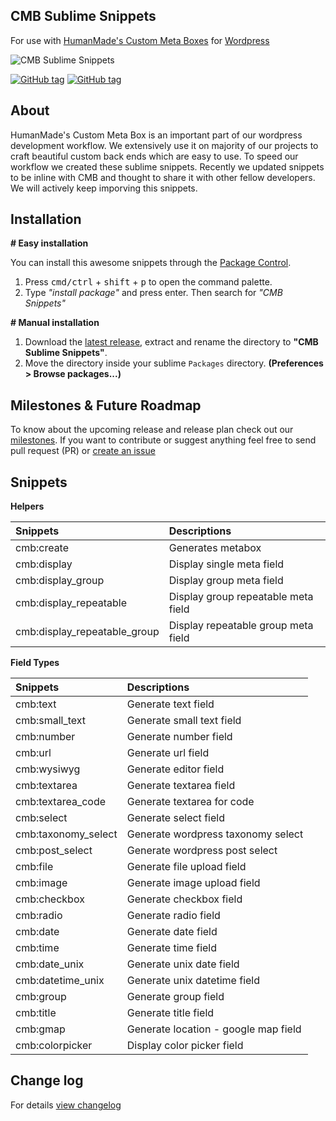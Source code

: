 **CMB Sublime Snippets**
--------------------
For use with [HumanMade's Custom Meta Boxes](https://github.com/humanmade/Custom-Meta-Boxes/) for [Wordpress](wordpress.org)

![CMB Sublime Snippets](https://cloud.githubusercontent.com/assets/1039236/19284518/ce8d1760-9013-11e6-9d01-6a6c721af758.gif)

[![GitHub tag](https://img.shields.io/github/tag/lubusonline/CMB-sublime-snippets.svg?style=flat-square)](https://github.com/lubusonline/CMB-sublime-snippets/releases/latest) [![GitHub tag](https://img.shields.io/github/release/lubusonline/CMB-sublime-snippets.svg?style=flat-square)](https://github.com/lubusonline/CMB-sublime-snippets/releases)  


About
---------

HumanMade's Custom Meta Box is an important part of our wordpress development workflow. We extensively use it on majority of our projects to craft beautiful custom back ends which are easy to use. To speed our workflow we created these sublime snippets. Recently we updated snippets to be inline with CMB and thought to share it with other fellow developers. We will actively keep imporving this snippets.

Installation
------------
**# Easy installation**

You can install this awesome snippets through the [Package Control](https://packagecontrol.io/installation).

1. Press <kbd>cmd/ctrl</kbd> + <kbd>shift</kbd> + <kbd>p</kbd> to open the command palette.
2. Type *"install package"* and press enter. Then search for *"CMB Snippets"*


**# Manual installation**

1. Download the [latest release](https://github.com/lubusonline/CMB-sublime-snippets/releases/latest), extract and rename the directory to **"CMB Sublime Snippets"**.
2. Move the directory inside your sublime `Packages` directory. **(Preferences > Browse packages...)**


Milestones & Future Roadmap
-------------------------------

To know about the upcoming release and release plan check out our [milestones](https://github.com/lubusonline/CMB-sublime-snippets/milestones). If you want to contribute or suggest anything feel free to send pull request (PR) or [create an issue](https://github.com/lubusonline/CMB-sublime-snippets/issues/new)

Snippets
--------
**Helpers**

| Snippets                             | Descriptions                          |
| :-------------                       | :------------------------------------ |
| cmb:create                           | Generates metabox                     |
| cmb:display                          | Display single meta field             |
| cmb:display_group                    | Display group meta field              |
| cmb:display_repeatable               | Display group repeatable  meta field  |
| cmb:display_repeatable_group 		   | Display repeatable group meta field   |



**Field Types**

| Snippets                             | Descriptions                          |
| :-------------                       | :------------------------------------ |
| cmb:text             | Generate text field          			|
| cmb:small_text       | Generate small text field 				|
| cmb:number           | Generate number field   				|
| cmb:url              | Generate url field     				|
| cmb:wysiwyg 		   | Generate editor field   				|
| cmb:textarea 		   | Generate textarea field	    		|
| cmb:textarea_code    | Generate textarea for code   			|
| cmb:select 		   | Generate select field   			  	|
| cmb:taxonomy_select  | Generate wordpress taxonomy select   	|
| cmb:post_select 	   | Generate wordpress post select		  	|
| cmb:file 		       | Generate file upload field				|
| cmb:image 		   | Generate image upload field		  	|
| cmb:checkbox 		   | Generate checkbox field  				|
| cmb:radio 		   | Generate radio field  					|
| cmb:date 		       | Generate date field				  	|
| cmb:time 		       | Generate time field				  	|
| cmb:date_unix 	   | Generate unix date field			  	|
| cmb:datetime_unix    | Generate unix datetime field  			|		
| cmb:group 		   | Generate group field				  	|
| cmb:title 		   | Generate title field  					|
| cmb:gmap		       | Generate location - google map field  	|
| cmb:colorpicker 	   | Display color picker 			field  	|

Change log
----------
For details [view changelog](https://github.com/lubusonline/CMB-sublime-snippets/blob/master/CHANGELOG.md)
